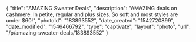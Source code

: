 {
    "title": "AMAZING Sweater Deals",
    "description": "AMAZING deals on cashmere.  In petite, regular and plus sizes. So soft and most styles are under $60!",
    "photoId": "183893552",
    "date_created": "1542720899",
    "date_modified": "1546466792",
    "type": "captivate",
    "layout": "photo",
    "url": "\/p\/amazing-sweater-deals\/183893552"
}
